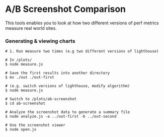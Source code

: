 # A/B Screenshot Comparison

This tools enables you to look at how two different versions of perf metrics measure real world sites.

### Generating & viewing charts

```
# 1. Run measure two times (e.g two different versions of lighthouse)

# In /plots/
$ node measure.js

# Save the first results into another directory
$ mv ./out ./out-first

# (e.g. switch versions of lighthouse, modify algorithm)
$ node measure.js

# Switch to /plots/ab-screenshot
$ cd ab-screenshot

# Analyze the screenshot data to generate a summary file
$ node analyze.js -a ../out-first -b ../out-second

# Use the screenshot viewer
$ node open.js
```
